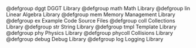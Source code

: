 @defgroup dggt DGGT Library
@defgroup math Math Library
@defgroup lin Linear Algebra Library
@defgroup mem Memory Management Library
@defgroup ex Example Code Source Files
@defgroup coll Collections Library
@defgroup str String Library
@defgroup tmpl Template Library
@defgroup phy Physics Library
@defgroup phycoll Collisions Library
@defgroup debug Debug Library
@defgroup log Logging Library
